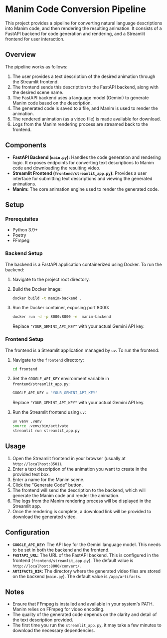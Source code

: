 # Manim Code Conversion Pipeline

This project provides a pipeline for converting natural language descriptions into Manim code, and then rendering the resulting animation. It consists of a FastAPI backend for code generation and rendering, and a Streamlit frontend for user interaction.

## Overview

The pipeline works as follows:

1.  The user provides a text description of the desired animation through the Streamlit frontend.
2.  The frontend sends this description to the FastAPI backend, along with the desired scene name.
3.  The FastAPI backend uses a language model (Gemini) to generate Manim code based on the description.
4.  The generated code is saved to a file, and Manim is used to render the animation.
5.  The rendered animation (as a video file) is made available for download.
6.  Logs from the Manim rendering process are streamed back to the frontend.

## Components

- **FastAPI Backend (`main.py`):** Handles the code generation and rendering logic. It exposes endpoints for converting text descriptions to Manim code and downloading the resulting video.
- **Streamlit Frontend (`frontend/streamlit_app.py`):** Provides a user interface for submitting text descriptions and viewing the generated animations.
- **Manim:** The core animation engine used to render the generated code.

## Setup

### Prerequisites

- Python 3.9+
- Poetry
- FFmpeg

### Backend Setup

The backend is a FastAPI application containerized using Docker. To run the backend:

1.  Navigate to the project root directory.
2.  Build the Docker image:

    ```bash
    docker build -t manim-backend .
    ```

3.  Run the Docker container, exposing port 8000:

    ```bash
    docker run -d -p 8000:8000 -e  manim-backend
    ```

    Replace `"YOUR_GEMINI_API_KEY"` with your actual Gemini API key.

### Frontend Setup

The frontend is a Streamlit application managed by `uv`. To run the frontend:

1.  Navigate to the `frontend` directory:

    ```bash
    cd frontend
    ```

2.  Set the `GOOGLE_API_KEY` environment variable in `frontend/streamlit_app.py`:

    ```python
    GOOGLE_API_KEY = "YOUR_GEMINI_API_KEY"
    ```

    Replace `"YOUR_GEMINI_API_KEY"` with your actual Gemini API key.

3.  Run the Streamlit frontend using `uv`:

    ```bash
    uv venv .venv
    source .venv/bin/activate
    streamlit run streamlit_app.py
    ```

## Usage

1.  Open the Streamlit frontend in your browser (usually at `http://localhost:8501`).
2.  Enter a text description of the animation you want to create in the provided text box.
3.  Enter a name for the Manim scene.
4.  Click the "Generate Code" button.
5.  The frontend will send the description to the backend, which will generate the Manim code and render the animation.
6.  The logs from the Manim rendering process will be displayed in the Streamlit app.
7.  Once the rendering is complete, a download link will be provided to download the generated video.

## Configuration

- **`GOOGLE_API_KEY`:** The API key for the Gemini language model. This needs to be set in both the backend and the frontend.
- **`FASTAPI_URL`:** The URL of the FastAPI backend. This is configured in the frontend (`frontend/streamlit_app.py`). The default value is `http://localhost:8000/convert/`.
- **`ARTIFACTS_DIR`:** The directory where the generated video files are stored on the backend (`main.py`). The default value is `/app/artifacts`.

## Notes

- Ensure that FFmpeg is installed and available in your system's PATH. Manim relies on FFmpeg for video encoding.
- The quality of the generated code depends on the clarity and detail of the text description provided.
- The first time you run the `streamlit_app.py`, it may take a few minutes to download the necessary dependencies.
